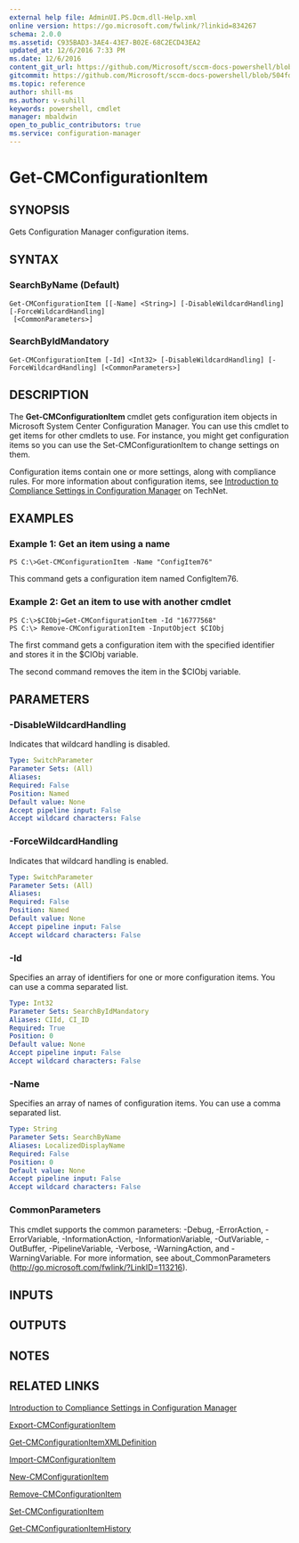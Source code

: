 ```yaml
---
external help file: AdminUI.PS.Dcm.dll-Help.xml
online version: https://go.microsoft.com/fwlink/?linkid=834267
schema: 2.0.0
ms.assetid: C935BAD3-3AE4-43E7-B02E-68C2ECD43EA2
updated_at: 12/6/2016 7:33 PM
ms.date: 12/6/2016
content_git_url: https://github.com/Microsoft/sccm-docs-powershell/blob/master/sccm-cmdlets/ConfigurationManager/vlatest/Get-CMConfigurationItem.md
gitcommit: https://github.com/Microsoft/sccm-docs-powershell/blob/504fd5ae0c4dcc14877d18b3f201f0c5172688ce/sccm-cmdlets/ConfigurationManager/vlatest/Get-CMConfigurationItem.md
ms.topic: reference
author: shill-ms
ms.author: v-suhill
keywords: powershell, cmdlet
manager: mbaldwin
open_to_public_contributors: true
ms.service: configuration-manager
---
```


# Get-CMConfigurationItem

## SYNOPSIS
Gets Configuration Manager configuration items.

## SYNTAX

### SearchByName (Default)
```
Get-CMConfigurationItem [[-Name] <String>] [-DisableWildcardHandling] [-ForceWildcardHandling]
 [<CommonParameters>]
```

### SearchByIdMandatory
```
Get-CMConfigurationItem [-Id] <Int32> [-DisableWildcardHandling] [-ForceWildcardHandling] [<CommonParameters>]
```

## DESCRIPTION
The **Get-CMConfigurationItem** cmdlet gets configuration item objects in Microsoft System Center Configuration Manager.
You can use this cmdlet to get items for other cmdlets to use.
For instance, you might get configuration items so you can use the Set-CMConfigurationItem to change settings on them.

Configuration items contain one or more settings, along with compliance rules.
For more information about configuration items, see [Introduction to Compliance Settings in Configuration Manager](http://go.microsoft.com/fwlink/?LinkId=211014) on TechNet.

## EXAMPLES

### Example 1: Get an item using a name
```
PS C:\>Get-CMConfigurationItem -Name "ConfigItem76"
```

This command gets a configuration item named ConfigItem76.

### Example 2: Get an item to use with another cmdlet
```
PS C:\>$CIObj=Get-CMConfigurationItem -Id "16777568"
PS C:\> Remove-CMConfigurationItem -InputObject $CIObj
```

The first command gets a configuration item with the specified identifier and stores it in the $CIObj variable.

The second command removes the item in the $CIObj variable.

## PARAMETERS

### -DisableWildcardHandling
Indicates that wildcard handling is disabled.

```yaml
Type: SwitchParameter
Parameter Sets: (All)
Aliases: 
Required: False
Position: Named
Default value: None
Accept pipeline input: False
Accept wildcard characters: False
```

### -ForceWildcardHandling
Indicates that wildcard handling is enabled.

```yaml
Type: SwitchParameter
Parameter Sets: (All)
Aliases: 
Required: False
Position: Named
Default value: None
Accept pipeline input: False
Accept wildcard characters: False
```

### -Id
Specifies an array of identifiers for one or more configuration items.
You can use a comma separated list.

```yaml
Type: Int32
Parameter Sets: SearchByIdMandatory
Aliases: CIId, CI_ID
Required: True
Position: 0
Default value: None
Accept pipeline input: False
Accept wildcard characters: False
```

### -Name
Specifies an array of names of configuration items.
You can use a comma separated list.

```yaml
Type: String
Parameter Sets: SearchByName
Aliases: LocalizedDisplayName
Required: False
Position: 0
Default value: None
Accept pipeline input: False
Accept wildcard characters: False
```

### CommonParameters
This cmdlet supports the common parameters: -Debug, -ErrorAction, -ErrorVariable, -InformationAction, -InformationVariable, -OutVariable, -OutBuffer, -PipelineVariable, -Verbose, -WarningAction, and -WarningVariable. For more information, see about_CommonParameters (http://go.microsoft.com/fwlink/?LinkID=113216).

## INPUTS

## OUTPUTS

## NOTES

## RELATED LINKS

[Introduction to Compliance Settings in Configuration Manager](http://go.microsoft.com/fwlink/?LinkId=211014)

[Export-CMConfigurationItem](xref:ConfigurationManager/vlatest/Export-CMConfigurationItem.md)

[Get-CMConfigurationItemXMLDefinition](xref:ConfigurationManager/vlatest/Get-CMConfigurationItemXMLDefinition.md)

[Import-CMConfigurationItem](xref:ConfigurationManager/vlatest/Import-CMConfigurationItem.md)

[New-CMConfigurationItem](xref:ConfigurationManager/vlatest/New-CMConfigurationItem.md)

[Remove-CMConfigurationItem](xref:ConfigurationManager/vlatest/Remove-CMConfigurationItem.md)

[Set-CMConfigurationItem](xref:ConfigurationManager/vlatest/Set-CMConfigurationItem.md)

[Get-CMConfigurationItemHistory](xref:ConfigurationManager/vlatest/Get-CMConfigurationItemHistory.md)


